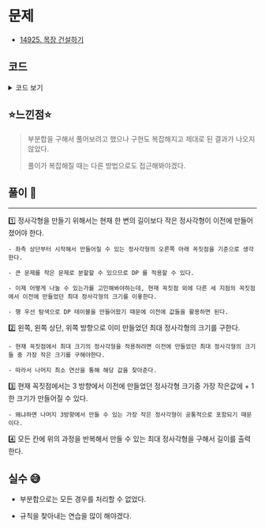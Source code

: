 # 문제
- [14925. 목장 건설하기](https://www.acmicpc.net/problem/14925)

## 코드

<details><summary> 코드 보기 </summary>

``` java
import java.io.BufferedReader;
import java.io.IOException;
import java.io.InputStreamReader;
import java.util.StringTokenizer;

public class Q14925 {
    static int m, n, board[][], cache[][];
    public static void main(String[] args) throws IOException {
        init();
        solution();
    }

    private static void solution() {
        int ans = 0;
        for (int i = 1; i <= m; i++) {
            for (int j = 1; j <= n; j++) {
                if(board[i][j] == 0){
                    if(board[i][j-1] == 0 && board[i - 1][j - 1] == 0 && board[i-1][j] == 0){
                        int value = Math.min(cache[i-1][j-1], cache[i-1][j]);
                        value = Math.min(value, cache[i][j-1]);
                        cache[i][j] = value + 1;
                        ans = Math.max(ans ,cache[i][j]);
                    }
                }
            }
        }
        System.out.println(ans);
    }

    private static void init() throws IOException {
        BufferedReader br = new BufferedReader(new InputStreamReader(System.in));
        StringTokenizer st = new StringTokenizer(br.readLine());
        m = Integer.parseInt(st.nextToken());
        n = Integer.parseInt(st.nextToken());
        board = new int[m + 1][n + 1]; cache = new int[m + 1][n + 1];
        for (int i = 1; i <= m; i++) {
            st = new StringTokenizer(br.readLine());
            for (int j = 1; j <= n; j++) {
                board[i][j] = Integer.parseInt(st.nextToken());
                /* 캐시 초기화 */
                if(board[i][j] == 0)
                    cache[i][j] = 1;
            }
        }
    }
}
/*
5 6
0 1 0 0 1 0
1 0 0 0 0 0
0 0 0 0 0 0
1 0 0 0 0 1
0 0 0 0 0 1
 */
```
</details>

## ⭐️느낀점⭐️
> 부분합을 구해서 풀어보려고 했으나 구현도 복잡해지고 제대로 된 결과가 나오지 않았다.
>
> 풀이가 복잡해질 때는 다른 방법으로도 접근해봐야겠다.

## 풀이 📣
<hr/>

1️⃣ 정사각형을 만들기 위해서는 현재 한 변의 길이보다 작은 정사각형이 이전에 만들어졌어야 한다.

    - 좌측 상단부터 시작해서 만들어질 수 있는 정사각형의 오른쪽 아래 꼭짓점을 기준으로 생각한다.

    - 큰 문제를 작은 문제로 분할할 수 있으므로 DP 를 적용할 수 있다.

    - 이제 어떻게 나눌 수 있는가를 고민해봐야하는데, 현재 꼭짓점 외에 다른 세 지점의 꼭짓점에서 이전에 만들었던 최대 정사각형의 크기를 이욯한다.

    - 행 우선 탐색으로 DP 테이블을 만들어왔기 때문에 이전에 값들을 활용하면 된다.

2️⃣ 왼쪽, 왼쪽 상단, 위쪽 방향으로 이미 만들었던 최대 정사각형의 크기를 구한다.

    - 현재 꼭짓점에서 최대 크기의 정사각형을 적용하려면 이전에 만들었던 최대 정사각형의 크기들 중 가장 작은 크기를 구해야한다. 

    - 따라서 나머지 최소 연산을 통해 해당 값을 찾아준다.

3️⃣ 현재 꼭짓점에서는 3 방향에서 이전에 만들었던 정사각형 크기중 가장 작은값에 + 1 한 크기가 만들어질 수 있다. 

    - 왜냐하면 나머지 3방향에서 만들 수 있는 가장 작은 정사각형이 공통적으로 포함되기 때문이다.

4️⃣ 모든 칸에 위의 과정을 반복해서 만들 수 있는 최대 정사각형을 구해서 길이를 출력한다.


## 실수 😅
- 부분합으로는 모든 경우를 처리할 수 없었다.

- 규칙을 찾아내는 연습을 많이 해야겠다.